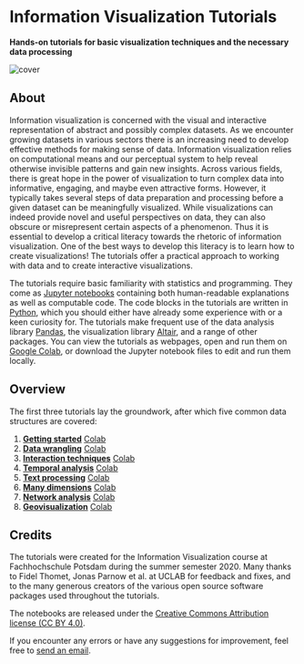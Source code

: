 # Information Visualization Tutorials

**Hands-on tutorials for basic visualization techniques and the necessary data processing**

![cover](https://infovis.fh-potsdam.de/tutorials/cover.png)

## About

Information visualization is concerned with the visual and interactive representation of abstract and possibly complex datasets. As we encounter growing datasets in various sectors there is an increasing need to develop effective methods for making sense of data. Information visualization relies on computational means and our perceptual system to help reveal otherwise invisible patterns and gain new insights. Across various fields, there is great hope in the power of visualization to turn complex data into informative, engaging, and maybe even attractive forms. However, it typically takes several steps of data preparation and processing before a given dataset can be meaningfully visualized. While visualizations can indeed provide novel and useful perspectives on data, they can also obscure or misrepresent certain aspects of a phenomenon. Thus it is essential to develop a critical literacy towards the rhetoric of information visualization. One of the best ways to develop this literacy is to learn how to create visualizations! The tutorials offer a practical approach to working with data and to create interactive visualizations. 

The tutorials require basic familiarity with statistics and programming. They come as [Jupyter notebooks](https://jupyter.org) containing both human-readable explanations as well as computable code. The code blocks in the tutorials are written in [Python](https://www.python.org), which you should either have already some experience with or a keen curiosity for. The tutorials make frequent use of the data analysis library [Pandas](https://pandas.pydata.org), the visualization library [Altair](https://altair-viz.github.io), and a range of other packages. You can view the tutorials as webpages, open  and run them on [Google Colab](https://colab.research.google.com), or download the Jupyter notebook files to edit and run them locally.

## Overview

The first three tutorials lay the groundwork, after which five common data structures are covered:

1. **[Getting started](https://github.com/nrchtct/infovis-tutorials/blob/master/infovis1start.ipynb)** [Colab](https://colab.research.google.com/drive/16SVYtXut1ulFgwIqG_LptUC9_EBN7M4v)
2. **[Data wrangling](https://github.com/nrchtct/infovis-tutorials/blob/master/infovis2data.ipynb)** [Colab](https://colab.research.google.com/drive/1u4gucw1Lndk_Wpuo3pAhojEUp5iiq19u)
3. **[Interaction techniques](https://github.com/nrchtct/infovis-tutorials/blob/master/infovis3interaction.ipynb)** [Colab](https://colab.research.google.com/drive/1oIC_Pvkg-GcenyqXaoA9gGBkJXD95XrP)
4. **[Temporal analysis](https://github.com/nrchtct/infovis-tutorials/blob/master/infovis4time.ipynb)** [Colab](https://colab.research.google.com/drive/11zDWTJHup4A4rEUZq2evGVpXagElfTdT)
5. **[Text processing](https://github.com/nrchtct/infovis-tutorials/blob/master/infovis5text.ipynb)** [Colab](https://colab.research.google.com/drive/1y5j8DoczO57bUzUBbqqKd5lU2j_GlCuG)
6. **[Many dimensions](https://github.com/nrchtct/infovis-tutorials/blob/master/infovis6multidim.ipynb)** [Colab](https://colab.research.google.com/drive/1d9BSFnyg0WWuFiCZ8rE1cmxKp0p7kdNH)
7. **[Network analysis](https://github.com/nrchtct/infovis-tutorials/blob/master/infovis7networks.ipynb)** [Colab](https://colab.research.google.com/drive/1tjI3JLhIiUgByqgm4dRNv84DjMRKVsXg)
8. **[Geovisualization](https://github.com/nrchtct/infovis-tutorials/blob/master/infovis8geovis.ipynb)** [Colab](https://colab.research.google.com/drive/1UxabqyXiAb7fAlopf7VzLjZFfp8IT9mR)

## Credits

The tutorials were created for the Information Visualization course at Fachhochschule Potsdam during the summer semester 2020. Many thanks to Fidel Thomet, Jonas Parnow et al. at UCLAB for feedback and fixes, and to the many generous creators of the various open source software packages used throughout the tutorials.

The notebooks are released under the [Creative Commons Attribution license (CC BY 4.0)](https://creativecommons.org/licenses/by/4.0/).

If you encounter any errors or have any suggestions for improvement, feel free to [send an email](mailto:marian.doerk@fh-potsdam.de).
